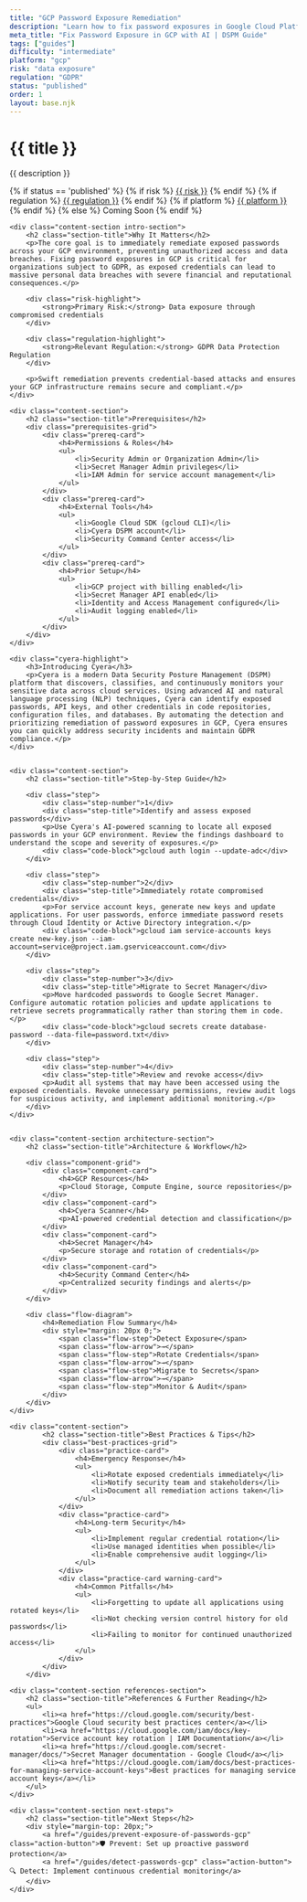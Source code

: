 ```yaml
---
title: "GCP Password Exposure Remediation"
description: "Learn how to fix password exposures in Google Cloud Platform environments. Follow step-by-step guidance for GDPR compliance and security."
meta_title: "Fix Password Exposure in GCP with AI | DSPM Guide"
tags: ["guides"]
difficulty: "intermediate"
platform: "gcp"
risk: "data exposure"
regulation: "GDPR"
status: "published"
order: 1
layout: base.njk
---
```


<div class="container">
    <div class="header">
        <h1>{{ title }}</h1>
        <p>{{ description }}</p>
        <div class="guide-tags-container">
			<div class="guide-tags-wrapper">
		    {% if status == 'published' %}
		        {% if risk %}
		        <a href="/risk/{{ risk | downcase | replace: ' ', '-' }}/" class="guide-tag risk">{{ risk }}</a>
		        {% endif %}
		        {% if regulation %}
		        <a href="/regulation/{{ regulation | downcase | replace: ' ', '-' }}/" class="guide-tag regulation">{{ regulation }}</a>
		        {% endif %}
		        {% if platform %}
		        <a href="/platforms/{{ platform | downcase | replace: ' ', '-' }}/" class="guide-tag platform">{{ platform }}</a>
		        {% endif %}
		    {% else %}
		        <span class="guide-tag coming-soon">Coming Soon</span>
		    {% endif %}
		</div>
		</div>
    </div>

    <div class="content-section intro-section">
        <h2 class="section-title">Why It Matters</h2>
        <p>The core goal is to immediately remediate exposed passwords across your GCP environment, preventing unauthorized access and data breaches. Fixing password exposures in GCP is critical for organizations subject to GDPR, as exposed credentials can lead to massive personal data breaches with severe financial and reputational consequences.</p>
        
        <div class="risk-highlight">
            <strong>Primary Risk:</strong> Data exposure through compromised credentials
        </div>
        
        <div class="regulation-highlight">
            <strong>Relevant Regulation:</strong> GDPR Data Protection Regulation
        </div>
        
        <p>Swift remediation prevents credential-based attacks and ensures your GCP infrastructure remains secure and compliant.</p>
    </div>

    <div class="content-section">
        <h2 class="section-title">Prerequisites</h2>
        <div class="prerequisites-grid">
            <div class="prereq-card">
                <h4>Permissions & Roles</h4>
                <ul>
                    <li>Security Admin or Organization Admin</li>
                    <li>Secret Manager Admin privileges</li>
                    <li>IAM Admin for service account management</li>
                </ul>
            </div>
            <div class="prereq-card">
                <h4>External Tools</h4>
                <ul>
                    <li>Google Cloud SDK (gcloud CLI)</li>
                    <li>Cyera DSPM account</li>
                    <li>Security Command Center access</li>
                </ul>
            </div>
            <div class="prereq-card">
                <h4>Prior Setup</h4>
                <ul>
                    <li>GCP project with billing enabled</li>
                    <li>Secret Manager API enabled</li>
                    <li>Identity and Access Management configured</li>
                    <li>Audit logging enabled</li>
                </ul>
            </div>
        </div>
    </div>
	
    <div class="cyera-highlight">
        <h3>Introducing Cyera</h3>
        <p>Cyera is a modern Data Security Posture Management (DSPM) platform that discovers, classifies, and continuously monitors your sensitive data across cloud services. Using advanced AI and natural language processing (NLP) techniques, Cyera can identify exposed passwords, API keys, and other credentials in code repositories, configuration files, and databases. By automating the detection and prioritizing remediation of password exposures in GCP, Cyera ensures you can quickly address security incidents and maintain GDPR compliance.</p>
    </div>
	

    <div class="content-section">
        <h2 class="section-title">Step-by-Step Guide</h2>
        
        <div class="step">
            <div class="step-number">1</div>
            <div class="step-title">Identify and assess exposed passwords</div>
            <p>Use Cyera's AI-powered scanning to locate all exposed passwords in your GCP environment. Review the findings dashboard to understand the scope and severity of exposures.</p>
            <div class="code-block">gcloud auth login --update-adc</div>
        </div>

        <div class="step">
            <div class="step-number">2</div>
            <div class="step-title">Immediately rotate compromised credentials</div>
            <p>For service account keys, generate new keys and update applications. For user passwords, enforce immediate password resets through Cloud Identity or Active Directory integration.</p>
            <div class="code-block">gcloud iam service-accounts keys create new-key.json --iam-account=service@project.iam.gserviceaccount.com</div>
        </div>

        <div class="step">
            <div class="step-number">3</div>
            <div class="step-title">Migrate to Secret Manager</div>
            <p>Move hardcoded passwords to Google Secret Manager. Configure automatic rotation policies and update applications to retrieve secrets programmatically rather than storing them in code.</p>
            <div class="code-block">gcloud secrets create database-password --data-file=password.txt</div>
        </div>

        <div class="step">
            <div class="step-number">4</div>
            <div class="step-title">Review and revoke access</div>
            <p>Audit all systems that may have been accessed using the exposed credentials. Revoke unnecessary permissions, review audit logs for suspicious activity, and implement additional monitoring.</p>
        </div>
    </div>


    <div class="content-section architecture-section">
        <h2 class="section-title">Architecture & Workflow</h2>
        
        <div class="component-grid">
            <div class="component-card">
                <h4>GCP Resources</h4>
                <p>Cloud Storage, Compute Engine, source repositories</p>
            </div>
            <div class="component-card">
                <h4>Cyera Scanner</h4>
                <p>AI-powered credential detection and classification</p>
            </div>
            <div class="component-card">
                <h4>Secret Manager</h4>
                <p>Secure storage and rotation of credentials</p>
            </div>
            <div class="component-card">
                <h4>Security Command Center</h4>
                <p>Centralized security findings and alerts</p>
            </div>
        </div>

        <div class="flow-diagram">
            <h4>Remediation Flow Summary</h4>
            <div style="margin: 20px 0;">
                <span class="flow-step">Detect Exposure</span>
                <span class="flow-arrow">→</span>
                <span class="flow-step">Rotate Credentials</span>
                <span class="flow-arrow">→</span>
                <span class="flow-step">Migrate to Secrets</span>
                <span class="flow-arrow">→</span>
                <span class="flow-step">Monitor & Audit</span>
            </div>
        </div>
    </div>

	<div class="content-section">
	        <h2 class="section-title">Best Practices & Tips</h2>
	        <div class="best-practices-grid">
	            <div class="practice-card">
	                <h4>Emergency Response</h4>
	                <ul>
	                    <li>Rotate exposed credentials immediately</li>
	                    <li>Notify security team and stakeholders</li>
	                    <li>Document all remediation actions taken</li>
	                </ul>
	            </div>
	            <div class="practice-card">
	                <h4>Long-term Security</h4>
	                <ul>
	                    <li>Implement regular credential rotation</li>
	                    <li>Use managed identities when possible</li>
	                    <li>Enable comprehensive audit logging</li>
	                </ul>
	            </div>
	            <div class="practice-card warning-card">
	                <h4>Common Pitfalls</h4>
	                <ul>
	                    <li>Forgetting to update all applications using rotated keys</li>
	                    <li>Not checking version control history for old passwords</li>
	                    <li>Failing to monitor for continued unauthorized access</li>
	                </ul>
	            </div>
	        </div>
	    </div>

    <div class="content-section references-section">
        <h2 class="section-title">References & Further Reading</h2>
        <ul>
            <li><a href="https://cloud.google.com/security/best-practices">Google Cloud security best practices center</a></li>
            <li><a href="https://cloud.google.com/iam/docs/key-rotation">Service account key rotation | IAM Documentation</a></li>
            <li><a href="https://cloud.google.com/secret-manager/docs/">Secret Manager documentation - Google Cloud</a></li>
            <li><a href="https://cloud.google.com/iam/docs/best-practices-for-managing-service-account-keys">Best practices for managing service account keys</a></li>
        </ul>
    </div>

    <div class="content-section next-steps">
        <h2 class="section-title">Next Steps</h2>
        <div style="margin-top: 20px;">
            <a href="/guides/prevent-exposure-of-passwords-gcp" class="action-button">🛡️ Prevent: Set up proactive password protection</a>
            <a href="/guides/detect-passwords-gcp" class="action-button">🔍 Detect: Implement continuous credential monitoring</a>
        </div>
    </div>
</div>